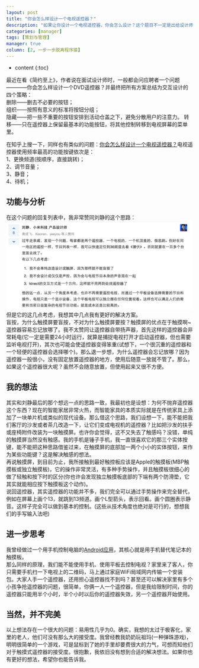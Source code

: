 ```yaml
---
layout: post
title: "你会怎么样设计一个电视遥控器？"
description: "如果让你设计一个电视遥控器，你会怎么设计？这个题目不一定是出给设计师，难道项目负责人就可以不用思考吗。"
categories: [manager]
tags: [策划与管理]
manager: true
column: [2, 一步一步脱离程序猿]
---
```

* content
{:toc}

最近在看《简约至上》，作者说在面试设计师时，一般都会问应聘者一个问题————你会怎么样设计一个DVD遥控器？并最终把所有方案总结为交互设计的四个策略：<br>
	删除——删去不必要的按钮；<br>
	组织——按照有意义的标准将按钮分组；<br>
	隐藏——把一些不重要的按钮安排到活动仓盖之下，避免分散用户的注意力。
	转移——只在遥控器上保留最基本的功能按钮，将其他控制转移到电视屏幕的菜单里。

在知乎上搜一下，同样也有类似的问题：[你会怎么样设计一个电视遥控器？](http://www.zhihu.com/question/20016433)电视遥控器使用频率最高的功能按键依次是：<br>
1、更换频道(按顺序，直接跳转)；<br>
2、调节音量；<br>
3、静音；<br>
4、待机；<br>

## 功能与分析
在这个问题的回复列表中，我非常赞同刘静的这个思路：<br>
[![刘静：](/images/blog_image/20150411_1.png)](http://blog.kymjs.com)
但是它的这几点考虑，我想其中几点我有更好的解决方案。<br>
盲按，为什么触摸屏要盲按，不对为什么触摸屏要按？触摸屏的优点在于触摸啊~<br>
遥控器容易忘记放哪了。我不太赞同让遥控器自带扬声器，首先这样的遥控器会非常耗电(它一定是需要24小时运行，就算是捕捉电视打开才启动遥控器，但也需要监听电视打开)，其次也可能会使遥控器变得笨重(试想下，一个很沉重的遥控器和一个轻便的遥控器会选择哪个)。那么退一步想，为什么遥控器会忘记放哪？因为遥控器一般很小，没有固定放置遥控器的地方，使用后随意一放就不管了。那么，如果这个遥控器很大呢？虽然不会随意放置，但使用起来又很不方便。

## 我的想法
其实和刘静最后的那个想远一点的思路一致，我最初也是设想：为何不抛弃遥控器这个东西？现在的智能家居非常火热，而智能家具的本质实际就是在传统家具上添加了一块单片机或类似的现代设备。那么借这个思路，我们设想一下，能不能把我们客厅的沙发或者茶几改造一下，让它们变成电视机的遥控器？比如把沙发的扶手或座椅附件改装为一块触摸屏。也许你会觉得，这不又失去了触感吗？没错，单纯的触摸屏当然没有触感。我的手机是锤子手机，我一直很喜欢它的那三个实体按键，能不能把这种思路借鉴过来，在触摸屏的底部加一两个小小的实体按钮，来作为某些功能键？这是解决触感的想法。<br>
再说触摸屏，到目前为止，我所接触到最好触控板应该是Apple的触摸板(MBP触摸板或独立触摸板)，它的操作非常灵活，有多种手势操作，并且触摸板很细心的做了轻触和按下时的区分(你也许会发现独立触摸板底部的下端有两个防滑垫，它其实就能相应按下触摸板这个动作)。<br>
说回遥控器，其实遥控器的功能并不多，我们完全可以通过手势操作来完全替代，例如在屏幕上画个13，就跳到13频道。画个L型箭头，表示回看。画个圆圈表示静音。这样子完全可以做到基本的控制。(这些从技术角度也绝对是可行的，想想我们的手写输入法吧)

## 进一步思考
我曾经做过一个用手机控制电脑的[Android应用](http://www.kymjs.com/blog/2014/12/12/KJController.html)，其核心就是用手机替代笔记本的触摸板。<br>
那么同样的原理，我们能不能使用手机、使用平板去控制电视？家里来了客人，你只需要手机扫一下电视上的二维码，马上通过家庭WiFi局域网内传输一个安装包。大家人手一个遥控器，还用担心遥控器找不到吗？甚至还可以解决家里有多个小孩争抢遥控器的问题，很简单，你俩一人一个遥控器，但是我给限制时间，你的遥控器只能用半个小时，半个小时以后你的遥控器失效，另一个遥控器开始使用。

## 当然，并不完美
以上想法存在一个很大的问题：易用性几乎为0。确实，我想的太过于极客化，家里的老人，他们可没有那么大的接受度。我曾经教我奶奶玩祖玛(一种弹珠游戏)，明明很简单的一个游戏，可是鼠标到了她的手里却要费很大的力气，可想而知他们对于触摸式遥控器的接受度。很抱歉，我依旧没有想到合适的解决想法。如果你也有更好的想法，希望你也能告诉我。